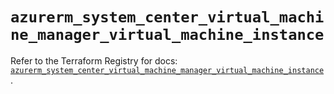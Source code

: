 # `azurerm_system_center_virtual_machine_manager_virtual_machine_instance`

Refer to the Terraform Registry for docs: [`azurerm_system_center_virtual_machine_manager_virtual_machine_instance`](https://registry.terraform.io/providers/hashicorp/azurerm/4.50.0/docs/resources/system_center_virtual_machine_manager_virtual_machine_instance).
